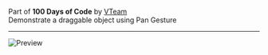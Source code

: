 Part of **100 Days of Code** by [VTeam](https://blog.vteam.info/)  
Demonstrate a draggable object using Pan Gesture  

---

![Preview](https://gitlab.com/100DaysofCode/Day3-PanGestureDemo/raw/4995b893f0f5bf7760edd5b5c7d83063795bb04a/demo.png)